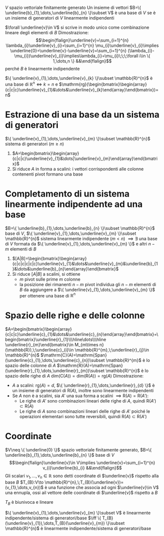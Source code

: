 $V$ spazio vettoriale finitamente generato
Un insieme di vettori $B=\{ \underline{b}_{1},\dots,\underline{b}_{n} \}\subset V$ è una base di $V$ se è un insieme di generatori di $V$ linearmente indipendenti

$\forall \underline{v}\in V$ si scrive in modo unico come combinazione lineare degli elementi di $B$
Dimostrazione:
$$\begin{flalign}\underline{v}=\sum_{i=1}^{n} \lambda_{i}\underline{v}_{i}=\sum_{i=1}^{n} \mu_{i}\underline{v}_{i}\implies \underline{0}=\underline{v}-\underline{v}=\sum_{i=1}^{n} (\lambda_{i}-\mu_{i})\underline{v}_{i}\implies\lambda_{i}=\mu_{i}\;\;\;\forall i\in \{ 1,\dots,n \} &&\end{flalign}$$perché $B$ è linearmente indipendente

$\{ \underline{v}_{1},\dots,\underline{v}_{k} \}\subset \mathbb{R}^{n}$ è una base di $\mathbb{R}^{n}\iff k=n$ e $\mathrm{rg}(\begin{bmatrix}\begin{array}{c|c|c}\underline{v}_{1}&\dots&\underline{v}_{k}\end{array}\end{bmatrix})=n$

# Estrazione di una base da un sistema di generatori
$\{ \underline{v}_{1},\dots,\underline{v}_{m} \}\subset \mathbb{R}^{n}$ sistema di generatori ($m\geq n$)
 1) $A=\begin{bmatrix}\begin{array}{c|c|c}\underline{v}_{1}&\dots|\underline{v}_{m}\end{array}\end{bmatrix}$
 2) Si riduce $A$ in forma a scalini: i vettori corrispondenti alle colonne contenenti pivot formano una base

# Completamento di un sistema linearmente indipendente ad una base
$B=\{ \underline{b}_{1},\dots,\underline{b}_{n} \}\subset \mathbb{R}^{n}$ base di $V$, $\{ \underline{v}_{1},\dots,\underline{v}_{m} \}\subset \mathbb{R}^{n}$ sistema linearmente indipendente ($m<n$)
$\implies \exists$ una base di $V$ formata da $\{ \underline{v}_{1},\dots,\underline{v}_{m} \}$ e altri $n-m$ elementi di $B$
1) $[A|B]=\begin{bmatrix}\begin{array}{c|c|c|c|c|c}\underline{v}_{1}&\dots&\underline{v}_{m}&\underline{b}_{1}&\dots&\underline{b}_{n}\end{array}\end{bmatrix}$
2) Si riduce $[A|B]$ a scalini, si ottiene
	- $m$ pivot sulle prime $m$ colonne
	- la posizione dei rimanenti $n-m$ pivot individua gli $n-m$ elementi di $B$ da aggiungere a $\{ \underline{v}_{1},\dots,\underline{v}_{m} \}$ per ottenere una base di $\mathbb{R}^{n}$

# Spazio delle righe e delle colonne
$A=\begin{bmatrix}\begin{array}{c|c|c}\underline{c}_{1}&\dots&\underline{c}_{n}\end{array}\end{bmatrix}=\begin{bmatrix}\underline{r}_{1}\\\hline\dots\\\hline \underline{r}_{m}\end{bmatrix}\in M_{m\times n}(\mathbb{R}),\;\underline{c}_{i}\in \mathbb{R}^{m},\;\underline{r}_{j}\in \mathbb{R}^{n}$
$\mathrm{C}(A)=\mathrm{Span}(\underline{c}_{1},\dots,\underline{c}_{n})\subset \mathbb{R}^{m}$ è lo spazio delle colonne di $A$
$\mathrm{R}(A)=\mathrm{Span}(\underline{r}_{1},\dots,\underline{r}_{m})\subset \mathbb{R}^{n}$ è lo spazio delle righe di $A$
$\mathrm{dim}(\mathrm{C}(A))=\mathrm{dim}(\mathrm{R}(A))=\mathrm{rg}(A)$
Dimostrazione:
- $A$ a scalini: $\mathrm{rg}(A)=d$, $\{ \underline{r}_{1},\dots,\underline{r}_{d} \}$ è un insieme di generatori di $\mathrm{R}(A)$, inoltre sono linearmente indipendenti
- Se $A$ non è a scalini, sia $A'$ una sua forma a scalini $\implies \mathrm{R}(A)=\mathrm{R}(A')$:
	- Le righe di $A'$ sono combinazioni lineari delle righe di $A$, quindi $\mathrm{R}(A')\subset \mathrm{R}(A)$
	- Le righe di $A$ sono combinazioni lineari delle righe di $A'$ poiché le operazioni elementari sono tutte reversibili, quindi $\mathrm{R}(A)\subset \mathrm{R}(A')$
<div class="page-break" style="page-break-before: always;"></div>

# Coordinate
$V\neq \{ \underline{0} \}$ spazio vettoriale finitamente generato, $B=\{ \underline{b}_{1},\dots,\underline{b}_{n} \}$ base di $V$
$$\begin{flalign}\underline{v}\in V\implies \underline{v}=\sum_{i=1}^{n} v_{i}\underline{b}_{i} &&\end{flalign}$$
Gli scalari $v_{1},\dots,v_{n}\in \mathbb{R}$ sono detti coordinate di $\underline{v}$ rispetto alla base $B$
$T_{B}:V\to \mathbb{R}^{n},\;T_{B}(\underline{v})=(v_{1},\dots,v_{n})$ è una funzione che associa ad ogni $\underline{v}\in V$ una ennupla, ossi ail vettore delle coordinate di $\underline{v}$ rispetto a $B$

$T_{B}$ è biunivoca e lineare

$\{ \underline{v}_{1},\dots,\underline{v}_{m} \}\subset V$ è linearmente indipendente/sistema di generatori/base $\iff \{ T_{B}(\underline{v}_{1}),\dots,T_{B}(\underline{v}_{m}) \}\subset \mathbb{R}^{n}$ è linearmente indipendente/sistema di generatori/base
